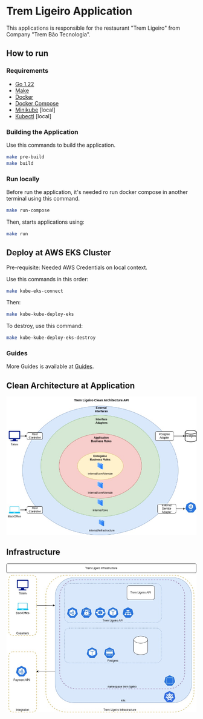 # Trem Ligeiro Application

This applications is responsible for the restaurant "Trem Ligeiro" from Company "Trem Bão Tecnologia".

## How to run

### Requirements

-   [Go 1.22](https://golang.org/doc/install)
-   [Make](https://www.gnu.org/software/make/)
-   [Docker](https://docs.docker.com/engine/install/)
-   [Docker Compose](https://docs.docker.com/compose/install/https://docs.docker.com/compose/install/)
-   [Minikube](https://minikube.sigs.k8s.io/docs/) [local]
-   [Kubectl](https://kubernetes.io/docs/tasks/tools/) [local]

### Building the Application

Use this commands to build the application.

```bash
make pre-build
make build
```

### Run locally

Before run the application, it's needed ro run docker compose in another terminal using this command.

```bash
make run-compose
```
Then, starts applications using:

```bash
make run
```

## Deploy at AWS EKS Cluster

Pre-requisite: Needed AWS Credentials on local context.

Use this commands in this order:
```bash
make kube-eks-connect
```
Then:
```bash
make kube-kube-deploy-eks
```
To destroy, use this command:
```bash
make kube-kube-deploy-eks-destroy
```

### Guides
More Guides is available at [Guides](/docs/guides/).

## Clean Architecture at Application

![Trem Ligeiro Clean Architecture](/docs/diagrams/trem-ligeiro-ca-CleanArch.jpg)

## Infrastructure

![Trem Ligeiro Infraestructure](/docs/diagrams/trem-ligeiro-ca-ArchTremLigeiro.jpg)
